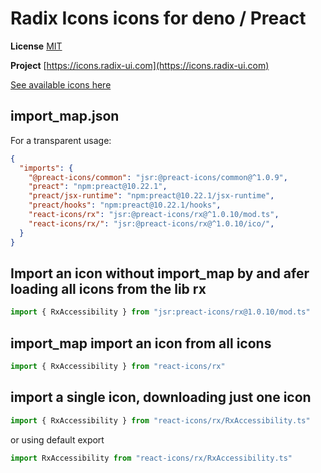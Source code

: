 # Radix Icons icons for deno / Preact

**License** [MIT](https://github.com/radix-ui/icons/blob/master/LICENSE)

**Project** [https://icons.radix-ui.com](https://icons.radix-ui.com)

[See available icons here](https://react-icons.deno.dev/rx)

## import_map.json

For a transparent usage:

```json
{
  "imports": {
    "@preact-icons/common": "jsr:@preact-icons/common@^1.0.9",
    "preact": "npm:preact@10.22.1",
    "preact/jsx-runtime": "npm:preact@10.22.1/jsx-runtime",
    "preact/hooks": "npm:preact@10.22.1/hooks",
    "react-icons/rx": "jsr:@preact-icons/rx@^1.0.10/mod.ts",
    "react-icons/rx/": "jsr:@preact-icons/rx@^1.0.10/ico/",
  }
}
```

## Import an icon without import_map by and afer loading all icons from the lib rx

```ts
import { RxAccessibility } from "jsr:preact-icons/rx@1.0.10/mod.ts"
```

## import_map import an icon from all icons

```ts
import { RxAccessibility } from "react-icons/rx"
```

## import a single icon, downloading just one icon

```ts
import { RxAccessibility } from "react-icons/rx/RxAccessibility.ts"
```

or using default export

```ts
import RxAccessibility from "react-icons/rx/RxAccessibility.ts"
```

